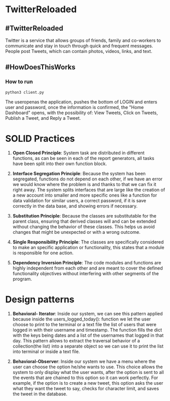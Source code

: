 # TwitterReloaded

## #TwitterReloaded

Twitter is a service that allows groups of friends, family and co-workers to communicate and stay in touch through quick and frequent messages.
People post Tweets, which can contain photos, videos, links, and text.

## #HowDoesThisWorks

### How to run

```
python3 client.py

```

The useropenas the application, pushes the bottom of LOGIN and enters user and password, once the information is confirmed, the "Home Dashboard" opens, with the possibility of: View Tweets, Click on Tweets, Publish a Tweet, and Reply a Tweet.

# SOLID Practices
1. __Open Closed Principle__: System task are distributed in different functions, as can be seen in each of the report generators, all tasks have been split into their own function block.

2. __Interface Segregation Principle__: Because the system has been segregated, functions do not depend on each other, if we have an error we would know where the problem is and thanks to that we can fix it right away. The system splits interfaces that are large like the creation of a new account into smaller and more specific ones like a function for data validation for similar users, a correct password, if it is save correctly in the data base, and showing errors if necessary. 

3. __Substitution Principle__: Because the classes are substitutable for the parent class, ensuring that derived classes will and can be extended without changing the behavior of these classes. This helps us avoid changes that might be unexpected or with a wrong outcome.

4. __Single Responsibility Principle__: The classes are specifically considered to make an specific application or functionality, this states that a module is responsible for one action.

5. __Dependency Inversion Principle__: The code modules and functions are highly independent from each other and are meant to cover the defined functionality objectives without interfering with other segments of the program.

# Design patterns

1. __Behavioral- Iterator__: Inside our system, we can see this pattern applied because inside the  users_logged_today(): function we let the user choose to print to  the terminal or a text file the list of users that were logged in with their username and timestamp. The function fills the dict with the keys being dates and a list of the usernames that logged in that day. This pattern allows to extract the traversal behavior of a collection(the list) into a separate object so we can use it to print the list into terminal or inside a text file.

2. __Behavioral-Observer__: Inside our system we have a menu where the user can choose the option he/she wants to use. This choice allows the system to only display what the user wants, after the option is sent to all the events that are chained to this option so it can work perfectly. For example, if the option is to create a new tweet, this option asks the user what they want the tweet to say, checks for character limit, and saves the tweet in the database. 